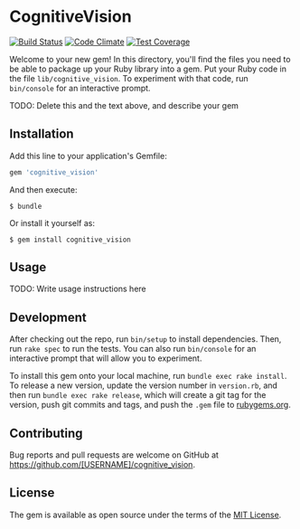 # CognitiveVision
[![Build Status](https://travis-ci.org/mattr-co/cognitive_vision.svg?branch=master)](https://travis-ci.org/mattr-co/cognitive_vision)
[![Code Climate](https://codeclimate.com/github/mattr-co/cognitive_vision/badges/gpa.svg)](https://codeclimate.com/github/mattr-co/cognitive_vision)
[![Test Coverage](https://codeclimate.com/github/mattr-co/cognitive_vision/badges/coverage.svg)](https://codeclimate.com/github/mattr-co/cognitive_vision/coverage)

Welcome to your new gem! In this directory, you'll find the files you need to be able to package up your Ruby library into a gem. Put your Ruby code in the file `lib/cognitive_vision`. To experiment with that code, run `bin/console` for an interactive prompt.

TODO: Delete this and the text above, and describe your gem

## Installation

Add this line to your application's Gemfile:

```ruby
gem 'cognitive_vision'
```

And then execute:

    $ bundle

Or install it yourself as:

    $ gem install cognitive_vision

## Usage

TODO: Write usage instructions here

## Development

After checking out the repo, run `bin/setup` to install dependencies. Then, run `rake spec` to run the tests. You can also run `bin/console` for an interactive prompt that will allow you to experiment.

To install this gem onto your local machine, run `bundle exec rake install`. To release a new version, update the version number in `version.rb`, and then run `bundle exec rake release`, which will create a git tag for the version, push git commits and tags, and push the `.gem` file to [rubygems.org](https://rubygems.org).

## Contributing

Bug reports and pull requests are welcome on GitHub at https://github.com/[USERNAME]/cognitive_vision.


## License

The gem is available as open source under the terms of the [MIT License](http://opensource.org/licenses/MIT).

